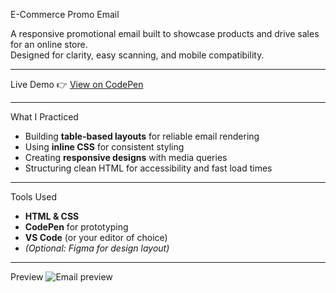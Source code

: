 E-Commerce Promo Email

A responsive promotional email built to showcase products and drive sales for an online store.  
Designed for clarity, easy scanning, and mobile compatibility.

---
Live Demo
👉 [View on CodePen](https://codepen.io/sevy7/pen/RNrxqOL)

---

 What I Practiced
- Building **table-based layouts** for reliable email rendering  
- Using **inline CSS** for consistent styling  
- Creating **responsive designs** with media queries  
- Structuring clean HTML for accessibility and fast load times

---
 Tools Used
- **HTML & CSS**  
- **CodePen** for prototyping  
- **VS Code** (or your editor of choice)  
- *(Optional: Figma for design layout)*

---
 Preview
![Email preview](https://codepen.io/sevy7/full/RNrxqOL)



